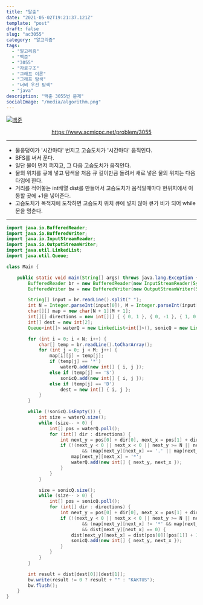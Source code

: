 ```yaml
---
title: "탈출"
date: "2021-05-02T19:21:37.121Z"
template: "post"
draft: false
slug: "ac3055"
category: "알고리즘"
tags:
  - "알고리즘"
  - "백준"
  - "3055"
  - "자료구조"
  - "그래프 이론"
  - "그래프 탐색"
  - "너비 우선 탐색"
  - "java"
description: "백준 3055번 문제"
socialImage: "/media/algorithm.png"
---
```


[![백준](https://d2gd6pc034wcta.cloudfront.net/images/logo@2x.png)](https://www.acmicpc.net/problem/3055)
<div style="text-align:center"><a href="https://www.acmicpc.net/problem/3055">https://www.acmicpc.net/problem/3055</a></div>

---

- 물웅덩이가 '시간마다' 번지고 고슴도치가 '시간마다' 움직인다.
- BFS를 써서 푼다.
- 일단 물이 먼저 퍼지고, 그 다음 고슴도치가 움직인다.
- 물의 위치를 큐에 넣고 탐색을 처음 큐 길이만큼 돌려서 새로 넣은 물의 위치는 다음 타임에 한다.
- 거리를 적어놓는 int배열 dist를 만들어서 고슴도치가 움직일때마다 현위치에서 이동할 곳에 +1을 넣어준다.
- 고슴도치가 목적지에 도착하면 고슴도치 위치 큐에 넣지 않아 큐가 비가 되어 while문을 멈춘다.

---


```java
import java.io.BufferedReader;
import java.io.BufferedWriter;
import java.io.InputStreamReader;
import java.io.OutputStreamWriter;
import java.util.LinkedList;
import java.util.Queue;

class Main {

    public static void main(String[] args) throws java.lang.Exception {
        BufferedReader br = new BufferedReader(new InputStreamReader(System.in));
        BufferedWriter bw = new BufferedWriter(new OutputStreamWriter(System.out));

        String[] input = br.readLine().split(" ");
        int N = Integer.parseInt(input[0]), M = Integer.parseInt(input[1]);
        char[][] map = new char[N + 1][M + 1];
        int[][] directions = new int[][] { { 0, 1 }, { 0, -1 }, { 1, 0 }, { -1, 0 } }, dist = new int[N + 1][M + 1];
        int[] dest = new int[2];
        Queue<int[]> waterQ = new LinkedList<int[]>(), sonicQ = new LinkedList<int[]>();

        for (int i = 0; i < N; i++) {
            char[] temp = br.readLine().toCharArray();
            for (int j = 0; j < M; j++) {
                map[i][j] = temp[j];
                if (temp[j] == '*')
                    waterQ.add(new int[] { i, j });
                else if (temp[j] == 'S')
                    sonicQ.add(new int[] { i, j });
                else if (temp[j] == 'D')
                    dest = new int[] { i, j };
            }
        }

        while (!sonicQ.isEmpty()) {
            int size = waterQ.size();
            while (size-- > 0) {
                int[] pos = waterQ.poll();
                for (int[] dir : directions) {
                    int next_y = pos[0] + dir[0], next_x = pos[1] + dir[1];
                    if (!(next_y < 0 || next_x < 0 || next_y >= N || next_x >= M)
                            && (map[next_y][next_x] == '.' || map[next_y][next_x] == 'S')) {
                        map[next_y][next_x] = '*';
                        waterQ.add(new int[] { next_y, next_x });
                    }
                }
            }

            size = sonicQ.size();
            while (size-- > 0) {
                int[] pos = sonicQ.poll();
                for (int[] dir : directions) {
                    int next_y = pos[0] + dir[0], next_x = pos[1] + dir[1];
                    if (!(next_y < 0 || next_x < 0 || next_y >= N || next_x >= M)
                            && (map[next_y][next_x] != '*' && map[next_y][next_x] != 'X')
                            && dist[next_y][next_x] == 0) {
                        dist[next_y][next_x] = dist[pos[0]][pos[1]] + 1;
                        sonicQ.add(new int[] { next_y, next_x });
                    }
                }
            }
        }

        int result = dist[dest[0]][dest[1]];
        bw.write(result != 0 ? result + "" : "KAKTUS");
        bw.flush();
    }
}
```